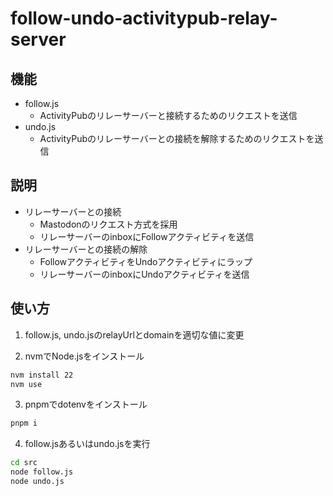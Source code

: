 # follow-undo-activitypub-relay-server
## 機能
- follow.js
  - ActivityPubのリレーサーバーと接続するためのリクエストを送信
- undo.js
  - ActivityPubのリレーサーバーとの接続を解除するためのリクエストを送信
## 説明
- リレーサーバーとの接続
  - Mastodonのリクエスト方式を採用
  - リレーサーバーのinboxにFollowアクティビティを送信
- リレーサーバーとの接続の解除
  - FollowアクティビティをUndoアクティビティにラップ
  - リレーサーバーのinboxにUndoアクティビティを送信

## 使い方

1. follow.js, undo.jsのrelayUrlとdomainを適切な値に変更

2. nvmでNode.jsをインストール

```bash
nvm install 22
nvm use
```

3. pnpmでdotenvをインストール

```bash
pnpm i
```

4. follow.jsあるいはundo.jsを実行

```bash
cd src
node follow.js
node undo.js
```
